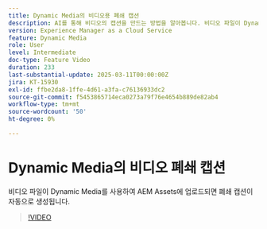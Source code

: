 ```yaml
---
title: Dynamic Media의 비디오용 폐쇄 캡션
description: AI를 통해 비디오의 캡션을 만드는 방법을 알아봅니다. 비디오 파일이 Dynamic Media에 업로드되면 폐쇄 캡션이 자동으로 생성됩니다.
version: Experience Manager as a Cloud Service
feature: Dynamic Media
role: User
level: Intermediate
doc-type: Feature Video
duration: 233
last-substantial-update: 2025-03-11T00:00:00Z
jira: KT-15930
exl-id: ffbe2da8-1ffe-4d61-a3fa-c76136933dc2
source-git-commit: f5453865714eca0273a79f76e4654b889de82ab4
workflow-type: tm+mt
source-wordcount: '50'
ht-degree: 0%

---
```


# Dynamic Media의 비디오 폐쇄 캡션

비디오 파일이 Dynamic Media를 사용하여 AEM Assets에 업로드되면 폐쇄 캡션이 자동으로 생성됩니다.

>[!VIDEO](https://video.tv.adobe.com/v/3432627/?learn=on)
